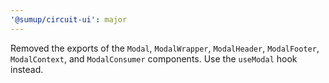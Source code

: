 ```yaml
---
'@sumup/circuit-ui': major
---
```


Removed the exports of the `Modal`, `ModalWrapper`, `ModalHeader`, `ModalFooter`, `ModalContext`, and `ModalConsumer` components. Use the `useModal` hook instead.

